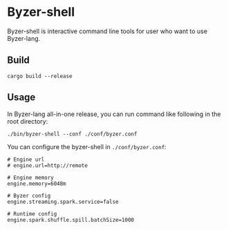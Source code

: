 # Byzer-shell

Byzer-shell is interactive command line tools for user who want to use Byzer-lang.

## Build

```
cargo build --release
```

## Usage

In Byzer-lang all-in-one release, you can run command like following 
in the root directory: 

```
./bin/byzer-shell --conf ./conf/byzer.conf
```

You can configure the byzer-shell in `./conf/byzer.conf`:

```
# Engine url 
# engine.url=http://remote

# Engine memory
engine.memory=6048m

# Byzer config
engine.streaming.spark.service=false

# Runtime config
engine.spark.shuffle.spill.batchSize=1000
```
